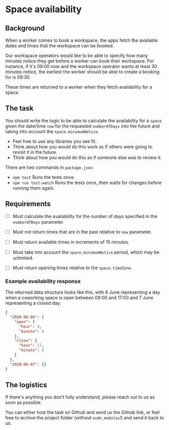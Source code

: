 # Space availability

## Background

When a worker comes to book a workspace, the apps fetch the available dates and times that the workspace can be booked.

Our workspace operators would like to be able to specify how many minutes notice they get before a worker can book their workspace. For instance, if it's 09:00 now and the workspace operator wants at least 30 minutes notice, the earliest the worker should be able to create a booking for is 09:30.

These times are returned to a worker when they fetch availability for a space.

## The task

You should write the logic to be able to calculate the availability for a `space` given the date/time `now` for the requested `numberOfDays` into the future and taking into account the `space.minimumNotice`.

- Feel free to use any libraries you see fit.
- Think about how you would do this work as if others were going to revisit it in the future.
- Think about how you would do this as if someone else was to review it.

There are two commands in `package.json`:

- `npm test` Runs the tests once.
- `npm run test:watch` Runs the tests once, then waits for changes before running them again.

## Requirements

- [ ] Must calculate the availability for the number of days specified in the `numberOfDays` parameter.
- [ ] Must not return times that are in the past relative to `now` parameter.
- [ ] Must return available times in increments of 15 minutes.
- [ ] Must take into account the `space.minimumNotice` period, which may be unlimited.
- [ ] Must return opening times relative to the `space.timeZone`.


### Example availability response

The returned data structure looks like this, with 6 June representing a day when a coworking space is open between 09:00 and 17:00 and 7 June representing a closed day:

```json
{
  "2020-06-06": {
    "open": {
      "hour": 9,
      "minute": 0
    },
    "close": {
      "hour": 17,
      "minute": 0
    }
  },
  "2020-06-07": {}
}
```
## The logistics

If there's anything you don't fully understand, please reach out to us as soon as possible.

You can either host the task on Github and send us the Github link, or feel free to archive the project folder (without `node_modules`!) and send it back to us.
